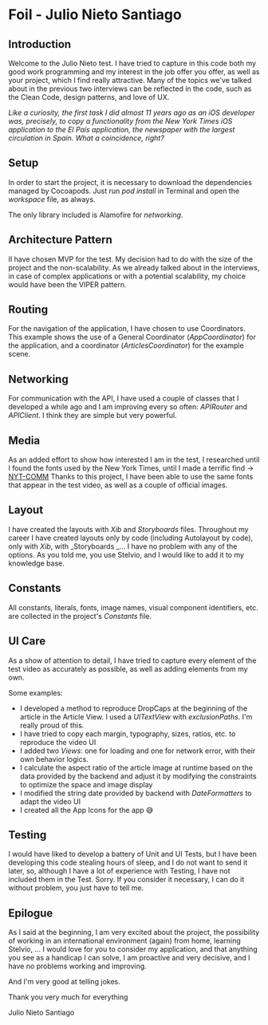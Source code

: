 #  Foil - Julio Nieto Santiago

## Introduction

Welcome to the Julio Nieto test. I have tried to capture in this code both my good work programming and my interest in the job offer you offer, as well as your project, which I find really attractive. Many of the topics we've talked about in the previous two interviews can be reflected in the code, such as the Clean Code, design patterns, and love of UX.

_Like a curiosity, the first task I did almost 11 years ago as an iOS developer was, precisely, to copy a functionality from the New York Times iOS application to the El País application, the newspaper with the largest circulation in Spain. What a coincidence, right?_

## Setup

In order to start the project, it is necessary to download the dependencies managed by Cocoapods. Just run _pod install_ in Terminal and open the _workspace_ file, as always.

The only library included is Alamofire for _networking_.

## Architecture Pattern

II have chosen MVP for the test. My decision had to do with the size of the project and the non-scalability. As we already talked about in the interviews, in case of complex applications or with a potential scalability, my choice would have been the VIPER pattern.

## Routing

For the navigation of the application, I have chosen to use Coordinators. This example shows the use of a General Coordinator (_AppCoordinator_) for the  application, and a coordinator (_ArticlesCoordinator_) for the example scene.

## Networking

For communication with the API, I have used a couple of classes that I developed a while ago and I am improving every so often: _APIRouter_ and _APIClient_. I think they are simple but very powerful.

## Media

As an added effort to show how interested I am in the test, I researched until I found the fonts used by the New York Times, until I made a terrific find -> [NYT-COMM](https://github.com/fvcproductions/nyt-comm) Thanks to this project, I have been able to use the same fonts that appear in the test video, as well as a couple of official images.

## Layout

I have created the layouts with _Xib_ and _Storyboards_ files. Throughout my career I have created layouts only by code (including Autolayout by code), only with _Xib_, with _Storyboards _... I have no problem with any of the options. As you told me, you use Stelvio, and I would like to add it to my knowledge base.

## Constants

All constants, literals, fonts, image names, visual component identifiers, etc. are collected in the project's _Constants_ file.

## UI Care

As a show of attention to detail, I have tried to capture every element of the test video as accurately as possible, as well as adding elements from my own.

Some examples:

- I developed a method to reproduce DropCaps at the beginning of the article in the Article View. I used a _UITextView_ with _exclusionPaths_. I'm really proud of this.
- I have tried to copy each margin, typography, sizes, ratios, etc. to reproduce the video UI
- I added two _Views_: one for loading and one for network error, with their own behavior logics.
- I calculate the aspect ratio of the article image at runtime based on the data provided by the backend and adjust it by modifying the constraints to optimize the space and image display
- I modified the string date provided by backend with _DateFormatters_ to adapt the video UI
- I created all the App Icons for the app 😅

## Testing

I would have liked to develop a battery of Unit and UI Tests, but I have been developing this code stealing hours of sleep, and I do not want to send it later, so, although I have a lot of experience with Testing, I have not included them in the Test. Sorry.
If you consider it necessary, I can do it without problem, you just have to tell me.

## Epilogue

As I said at the beginning, I am very excited about the project, the possibility of working in an international environment (again) from home, learning Stelvio, ... I would love for you to consider my application, and that anything you see as a handicap I can solve, I am proactive and very decisive, and I have no problems working and improving.

And I'm very good at telling jokes.

Thank you very much for everything

Julio Nieto Santiago

